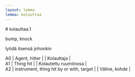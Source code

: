 ```yaml
---
layout: lemma
lemma: kolauttaa
---
```


<div class="sense">
# <span class="sensename">kolauttaa.1</span>

<span class="description">bump, knock</span>

<span class="description">lyödä itsensä johonkin</span>

A0 | Agent, hitter |   | Kolauttaja |  
A1 | Thing hit |   | Kolautettu ruumiinosa |  
A2 | instrument, thing hit by or with, target |   | Väline, kohde |  

</div>

